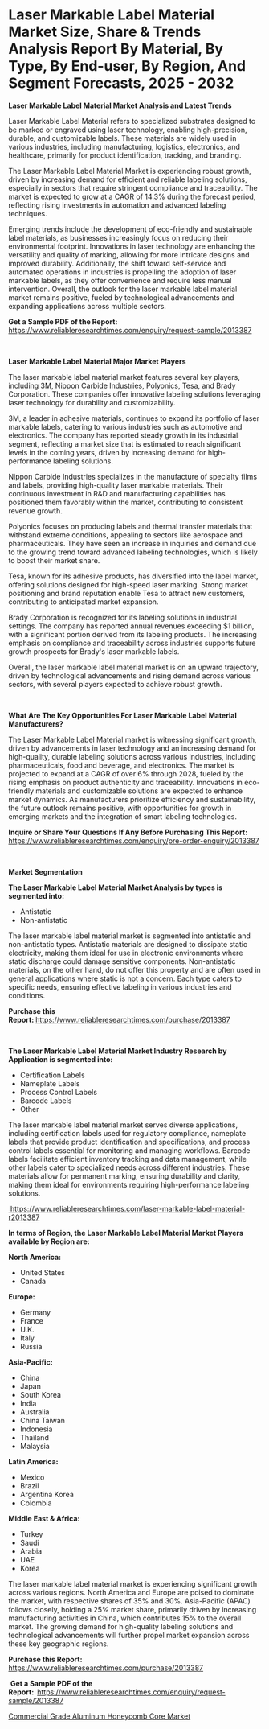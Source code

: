 <p><h1>Laser Markable Label Material Market Size, Share & Trends Analysis Report By Material, By Type, By End-user, By Region, And Segment Forecasts, 2025 - 2032</h1></p><p><strong>Laser Markable Label Material Market Analysis and Latest Trends</strong></p>
<p><p>Laser Markable Label Material refers to specialized substrates designed to be marked or engraved using laser technology, enabling high-precision, durable, and customizable labels. These materials are widely used in various industries, including manufacturing, logistics, electronics, and healthcare, primarily for product identification, tracking, and branding. </p><p>The Laser Markable Label Material Market is experiencing robust growth, driven by increasing demand for efficient and reliable labeling solutions, especially in sectors that require stringent compliance and traceability. The market is expected to grow at a CAGR of 14.3% during the forecast period, reflecting rising investments in automation and advanced labeling techniques.</p><p>Emerging trends include the development of eco-friendly and sustainable label materials, as businesses increasingly focus on reducing their environmental footprint. Innovations in laser technology are enhancing the versatility and quality of marking, allowing for more intricate designs and improved durability. Additionally, the shift toward self-service and automated operations in industries is propelling the adoption of laser markable labels, as they offer convenience and require less manual intervention. Overall, the outlook for the laser markable label material market remains positive, fueled by technological advancements and expanding applications across multiple sectors.</p></p>
<p><strong>Get a Sample PDF of the Report:&nbsp;</strong> <a href="https://www.reliableresearchtimes.com/enquiry/request-sample/2013387?utm_campaign=2189&utm_medium=2&utm_source=Github&utm_content=ia&utm_term=05022025&utm_id=laser-markable-label-material">https://www.reliableresearchtimes.com/enquiry/request-sample/2013387</a></p>
<p>&nbsp;</p>
<p><strong>Laser Markable Label Material Major Market Players</strong></p>
<p><p>The laser markable label material market features several key players, including 3M, Nippon Carbide Industries, Polyonics, Tesa, and Brady Corporation. These companies offer innovative labeling solutions leveraging laser technology for durability and customizability.</p><p>3M, a leader in adhesive materials, continues to expand its portfolio of laser markable labels, catering to various industries such as automotive and electronics. The company has reported steady growth in its industrial segment, reflecting a market size that is estimated to reach significant levels in the coming years, driven by increasing demand for high-performance labeling solutions.</p><p>Nippon Carbide Industries specializes in the manufacture of specialty films and labels, providing high-quality laser markable materials. Their continuous investment in R&D and manufacturing capabilities has positioned them favorably within the market, contributing to consistent revenue growth. </p><p>Polyonics focuses on producing labels and thermal transfer materials that withstand extreme conditions, appealing to sectors like aerospace and pharmaceuticals. They have seen an increase in inquiries and demand due to the growing trend toward advanced labeling technologies, which is likely to boost their market share.</p><p>Tesa, known for its adhesive products, has diversified into the label market, offering solutions designed for high-speed laser marking. Strong market positioning and brand reputation enable Tesa to attract new customers, contributing to anticipated market expansion.</p><p>Brady Corporation is recognized for its labeling solutions in industrial settings. The company has reported annual revenues exceeding $1 billion, with a significant portion derived from its labeling products. The increasing emphasis on compliance and traceability across industries supports future growth prospects for Brady's laser markable labels.</p><p>Overall, the laser markable label material market is on an upward trajectory, driven by technological advancements and rising demand across various sectors, with several players expected to achieve robust growth.</p></p>
<p>&nbsp;</p>
<p><strong>What Are The Key Opportunities For Laser Markable Label Material Manufacturers?</strong></p>
<p><p>The Laser Markable Label Material market is witnessing significant growth, driven by advancements in laser technology and an increasing demand for high-quality, durable labeling solutions across various industries, including pharmaceuticals, food and beverage, and electronics. The market is projected to expand at a CAGR of over 6% through 2028, fueled by the rising emphasis on product authenticity and traceability. Innovations in eco-friendly materials and customizable solutions are expected to enhance market dynamics. As manufacturers prioritize efficiency and sustainability, the future outlook remains positive, with opportunities for growth in emerging markets and the integration of smart labeling technologies.</p></p>
<p><strong>Inquire or Share Your Questions If Any Before Purchasing This Report:</strong> <a href="https://www.reliableresearchtimes.com/enquiry/pre-order-enquiry/2013387?utm_campaign=2189&utm_medium=2&utm_source=Github&utm_content=ia&utm_term=05022025&utm_id=laser-markable-label-material">https://www.reliableresearchtimes.com/enquiry/pre-order-enquiry/2013387</a></p>
<p>&nbsp;</p>
<p><strong>Market Segmentation</strong></p>
<p><strong>The Laser Markable Label Material Market Analysis by types is segmented into:</strong></p>
<p><ul><li>Antistatic</li><li>Non-antistatic</li></ul></p>
<p><p>The laser markable label material market is segmented into antistatic and non-antistatic types. Antistatic materials are designed to dissipate static electricity, making them ideal for use in electronic environments where static discharge could damage sensitive components. Non-antistatic materials, on the other hand, do not offer this property and are often used in general applications where static is not a concern. Each type caters to specific needs, ensuring effective labeling in various industries and conditions.</p></p>
<p><strong>Purchase this Report:&nbsp;</strong><a href="https://www.reliableresearchtimes.com/purchase/2013387?utm_campaign=2189&utm_medium=2&utm_source=Github&utm_content=ia&utm_term=05022025&utm_id=laser-markable-label-material">https://www.reliableresearchtimes.com/purchase/2013387</a></p>
<p>&nbsp;</p>
<p><strong>The Laser Markable Label Material Market Industry Research by Application is segmented into:</strong></p>
<p><ul><li>Certification Labels</li><li>Nameplate Labels</li><li>Process Control Labels</li><li>Barcode Labels</li><li>Other</li></ul></p>
<p><p>The laser markable label material market serves diverse applications, including certification labels used for regulatory compliance, nameplate labels that provide product identification and specifications, and process control labels essential for monitoring and managing workflows. Barcode labels facilitate efficient inventory tracking and data management, while other labels cater to specialized needs across different industries. These materials allow for permanent marking, ensuring durability and clarity, making them ideal for environments requiring high-performance labeling solutions.</p></p>
<p><a href="https://www.reliableresearchtimes.com/laser-markable-label-material-r2013387?utm_campaign=2189&utm_medium=2&utm_source=Github&utm_content=ia&utm_term=05022025&utm_id=laser-markable-label-material">&nbsp;https://www.reliableresearchtimes.com/laser-markable-label-material-r2013387</a></p>
<p><strong>In terms of Region, the Laser Markable Label Material Market Players available by Region are:</strong></p>
<p>
    <p> <strong> North America: </strong>
        <ul>
            <li>United States</li>
            <li>Canada</li>
        </ul>
        </p> 
    <p> <strong> Europe: </strong>
        <ul>
            <li>Germany</li>
            <li>France</li>
            <li>U.K.</li>
            <li>Italy</li>
            <li>Russia</li>
        </ul>
        </p> 
    <p> <strong> Asia-Pacific: </strong>
        <ul>
            <li>China</li>
            <li>Japan</li>
            <li>South Korea</li>
            <li>India</li>
            <li>Australia</li>
            <li>China Taiwan</li>
            <li>Indonesia</li>
            <li>Thailand</li>
            <li>Malaysia</li>
        </ul>
        </p> 
    <p> <strong> Latin America: </strong>
        <ul>
            <li>Mexico</li>
            <li>Brazil</li>
            <li>Argentina Korea</li>
            <li>Colombia</li>
        </ul>
        </p> 
    <p> <strong> Middle East & Africa: </strong>
        <ul>
            <li>Turkey</li>
            <li>Saudi</li>
            <li>Arabia</li>
            <li>UAE</li>
            <li>Korea</li>
        </ul>
    </p>
    </p>
<p><p>The laser markable label material market is experiencing significant growth across various regions. North America and Europe are poised to dominate the market, with respective shares of 35% and 30%. Asia-Pacific (APAC) follows closely, holding a 25% market share, primarily driven by increasing manufacturing activities in China, which contributes 15% to the overall market. The growing demand for high-quality labeling solutions and technological advancements will further propel market expansion across these key geographic regions.</p></p>
<p><strong>Purchase this Report: </strong><a href="https://www.reliableresearchtimes.com/purchase/2013387?utm_campaign=2189&utm_medium=2&utm_source=Github&utm_content=ia&utm_term=05022025&utm_id=laser-markable-label-material">https://www.reliableresearchtimes.com/purchase/2013387</a></p>
<p>&nbsp;<strong>Get a Sample PDF of the Report:&nbsp;&nbsp;</strong><a href="https://www.reliableresearchtimes.com/enquiry/request-sample/2013387?utm_campaign=2189&utm_medium=2&utm_source=Github&utm_content=ia&utm_term=05022025&utm_id=laser-markable-label-material">https://www.reliableresearchtimes.com/enquiry/request-sample/2013387</a></p>
<p><strong></strong></p>
<p><p><a href="https://github.com/NargisHussain75/Market-Research-Report-List-1/blob/main/commercial-grade-aluminum-honeycomb-core-market.md?utm_campaign=2189&utm_medium=2&utm_source=Github&utm_content=ia&utm_term=05022025&utm_id=laser-markable-label-material">Commercial Grade Aluminum Honeycomb Core Market</a></p></p>